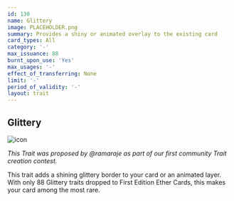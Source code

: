 ```yaml
---
id: 130
name: Glittery
image: PLACEHOLDER.png
summary: Provides a shiny or animated overlay to the existing card
card_types: All
category: '-'
max_issuance: 88
burnt_upon_use: 'Yes'
max_usages: '-'
effect_of_transferring: None
limit: '-'
period_of_validity: '-'
layout: trait
---
```


## Glittery

![icon](/assets/images/trait-icons/{{page.image}})

*This Trait was proposed by @ramaraje as part of our first community Trait creation contest.*

This trait adds a shining glittery border to your card or an animated layer. With only 88 Glittery traits dropped to First Edition Ether Cards, this makes your card among the most rare.
